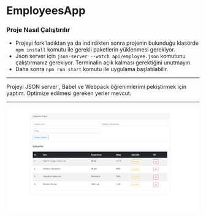 # EmployeesApp

### Proje Nasıl Çalıştırılır

- Projeyi fork'ladıktan ya da indirdikten sonra projenin bulunduğu klasörde `npm install` komutu ile gerekli paketlerin yüklenmesi gerekiyor.
- Json server için `json-server --watch api/employee.json` komutunu çalıştırmanız gerekiyor. Terminalin açık kalması gerektiğini unutmayın.
- Daha sonra `npm run start` komutu ile uygulama başlatılabilir.  

---  
Projeyi JSON server , Babel ve Webpack öğrenimlerimi pekiştirmek için yaptım. Optimize edilmesi gereken yerler mevcut. 

---  
![png](employeeApp.png)
